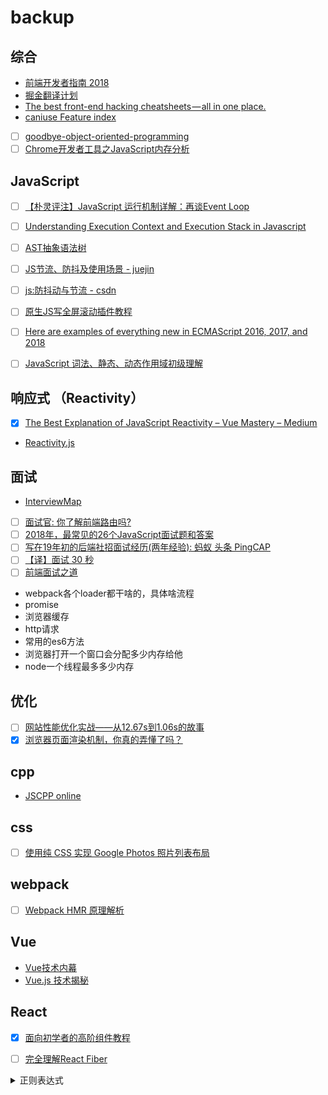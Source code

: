 # backup

## 综合

  - [前端开发者指南 2018](https://leviding.gitbooks.io/front-end-handbook-2018/content/)  
  - [掘金翻译计划](https://github.com/xitu/gold-miner)  
  - [The best front-end hacking cheatsheets — all in one place.](https://medium.freecodecamp.org/modern-frontend-hacking-cheatsheets-df9c2566c72a)  
  - [caniuse Feature index](https://caniuse.com/#index)
  - [ ] [goodbye-object-oriented-programming](https://medium.com/@cscalfani/goodbye-object-oriented-programming-a59cda4c0e53)
  - [ ] [Chrome开发者工具之JavaScript内存分析](http://www.codeceo.com/article/chrome-javascript-memory.html)

## JavaScript

  - [ ] [【朴灵评注】JavaScript 运行机制详解：再谈Event Loop](https://blog.csdn.net/lin_credible/article/details/40143961)
  - [ ] [Understanding Execution Context and Execution Stack in Javascript](https://blog.bitsrc.io/understanding-execution-context-and-execution-stack-in-javascript-1c9ea8642dd0)  
  - [ ] [AST抽象语法树](https://segmentfault.com/a/1190000016231512)
  - [ ] [JS节流、防抖及使用场景 - juejin](https://juejin.im/post/5b8de829f265da43623c4261)
  - [ ] [js:防抖动与节流 - csdn](https://blog.csdn.net/crystal6918/article/details/62236730)
  - [ ] [原生JS写全屏滚动插件教程](http://www.codeasily.net/course/plugin_course/)
  - [ ] [Here are examples of everything new in ECMAScript 2016, 2017, and 2018](https://medium.freecodecamp.org/here-are-examples-of-everything-new-in-ecmascript-2016-2017-and-2018-d52fa3b5a70e)
  - [ ] [JavaScript 词法、静态、动态作用域初级理解](http://www.cnblogs.com/zero-zf/p/5875089.html)


## 响应式 （Reactivity）
  
  - [x] [The Best Explanation of JavaScript Reactivity – Vue Mastery – Medium](https://medium.com/vue-mastery/the-best-explanation-of-javascript-reactivity-fea6112dd80d)  
  - [Reactivity.js](./Reactivity.js)

## 面试
  
  - [InterviewMap](https://yuchengkai.cn/docs/zh/)  
  - [ ] [面试官: 你了解前端路由吗?](https://juejin.im/post/5ac61da66fb9a028c71eae1b)
  - [ ] [2018年，最常见的26个JavaScript面试题和答案](https://mp.weixin.qq.com/s?__biz=MzUxMzcxMzE5Ng==&mid=2247489661&idx=1&sn=6eb5c1b4fe8b853996a051ae47fe23a8&chksm=f951ad3ece26242810ec7030087c23f0b3faca40acb952475f9c1088da2738860b63166935bf&token=1699854096&lang=zh_CN#rd)
  - [ ] [写在19年初的后端社招面试经历(两年经验): 蚂蚁 头条 PingCAP](https://aylei.github.io/blog/interview-experience/)
  - [ ] [【译】面试 30 秒](https://juejin.im/post/5c9243f96fb9a070ce31ab46)
  - [ ] [前端面试之道](https://juejin.im/book/5bdc715fe51d454e755f75ef?tdsourcetag=s_pcqq_aiomsg)
  
  - webpack各个loader都干啥的，具体啥流程
  - promise
  - 浏览器缓存
  - http请求
  - 常用的es6方法
  - 浏览器打开一个窗口会分配多少内存给他
  - node一个线程最多多少内存

## 优化

  - [ ] [网站性能优化实战——从12.67s到1.06s的故事](https://juejin.im/post/5b0b7d74518825158e173a0c?utm_source=gold_browser_extension)
  - [x] [浏览器页面渲染机制，你真的弄懂了吗？](https://mp.weixin.qq.com/s?__biz=MzUxMzcxMzE5Ng==&mid=2247489674&idx=1&sn=7a73f9398be8024bebb6467e730c4d3b&chksm=f951adc9ce2624df6b09ed1da77751420ddd72eb2c0e95f456a8f2a834207704cfd05797da14&token=1699854096&lang=zh_CN#rd)

## cpp

  - [JSCPP online](https://felixhao28.github.io/JSCPP/)

## css

  - [ ] [使用纯 CSS 实现 Google Photos 照片列表布局](https://github.com/xieranmaya/blog/issues/4)

## webpack

  - [ ] [Webpack HMR 原理解析](https://zhuanlan.zhihu.com/p/30669007)

## Vue

  - [Vue技术内幕](http://hcysun.me/vue-design/)
  - [Vue.js 技术揭秘](https://ustbhuangyi.github.io/vue-analysis/)

## React

  - [x] [面向初学者的高阶组件教程](https://www.w3cplus.com/react/higher-order-components-for-beginners.html)
  - [ ] [完全理解React Fiber](http://www.ayqy.net/blog/dive-into-react-fiber/)


<details>
  <summary>
    正则表达式
  </summary>

  ![](https://wx3.sinaimg.cn/large/62520fdcgy1fymto6mj09j20m71br42m.jpg)
</details>
